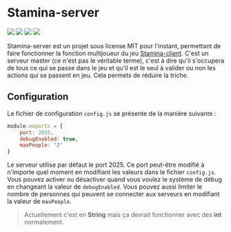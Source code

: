 # Stamina-server

![](https://img.shields.io/badge/Maintained%3F-yes-green.svg?style=for-the-badge)
![](https://img.shields.io/github/license/Stamina-Organization/Stamina-Server?style=for-the-badge)
![](https://img.shields.io/github/issues/Stamina-Organization/Stamina-Server?style=for-the-badge)
![](https://img.shields.io/discord/880133347446247574?label=Discord&style=for-the-badge)

Stamina-server est un projet sous license MIT pour l'instant, permettant de faire fonctionner la fonction multijoueur du jeu [Stamina-client](https://github.com/Stamina-Organization/Stamina-client). C'est un serveur master (ce n'est pas le véritable terme), c'est à dire qu'il s'occupera de tous ce qui se passe dans le jeu et qu'il est le seul à valider ou non les actions qui se passent en jeu. Cela permets de réduire la triche.

## Configuration

Le fichier de configuration `config.js` se présente de la manière suivante :
```js
module.exports = {
    port: 2025,
    debugEnabled: true,
    maxPeople: "2"
}
``` 
Le serveur utilise par défaut le port 2025. Ce port peut-être modifié à n'importe quel moment en modifiant les valeurs dans le fichier `config.js`.
Vous pouvez activer ou désactiver quand vous voulez le système de débug en changeant la valeur de `debugEnabled`.
Vous pouvez aussi limiter le nombre de personnes qui peuvent se connecter aux serveurs en modifiant la valeur de `maxPeople`. 
> Actuellement c'est en **String** mais ça devrait fonctionner avec des **int** normalement.

